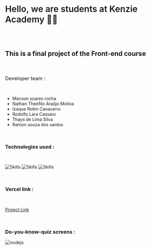 <h1 style="font-weight: 600"> Hello, we are students at Kenzie Academy 🧑‍💻 </h1>
<br>
<br>

## This is a final project of the Front-end course

<br>


<h3 style="font-weight: 400">Developer team :</h2>
<br>

* Macson soares rocha
* Nathan Theófilo Araûjo Molina
* Izaque Rolim Canavarro
* Rodolfo Lara Cassaro
* Thays de Lima Silva
* Ramon souza dos santos

<br>

### Technologies used :
<br>

![Skills](https://img.shields.io/badge/React-20232A?style=for-the-badge&logo=react&logoColor=61DAFB)
![Skills](https://img.shields.io/badge/React_Router-CA4245?style=for-the-badge&logo=react-router&logoColor=white)
![Skills](https://img.shields.io/badge/styled--components-DB7093?style=for-the-badge&logo=styled-components&logoColor=white)

<br>

### Vercel link :

<br>

[Project Link](https://github.com/duribeiro/duribeiro/edit/main/README.md)

<br>

### Do-you-know-quiz screens :

<div>
  <img align="center" alt="nodejs" src="https://drive.google.com/file/d/1IX4ix5McOFwhB02hwSZplC2GP_2hoDee/view?usp=sharing" />
  
</div>
